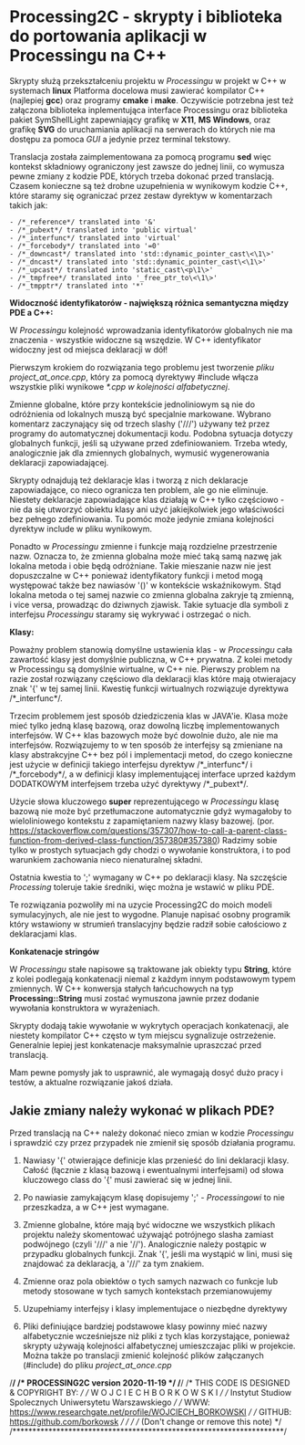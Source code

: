 Processing2C - skrypty i biblioteka do portowania aplikacji w Processingu na C++
=================================================================================

Skrypty służą przekształceniu projektu w _Processingu_ w projekt w C++ w systemach __linux__
Platforma docelowa musi zawierać kompilator C++ (najlepiej __gcc__) oraz programy __cmake__ i __make__.
Oczywiście potrzebna jest też załączona biblioteka inplementująca interface Processingu oraz biblioteka
pakiet SymShellLight zapewniający grafikę w __X11__, __MS Windows__, oraz grafikę __SVG__ do uruchamiania aplikacji
na serwerach do których nie ma dostępu za pomoca _GUI_ a jedynie przez terminal tekstowy.

Translacja została zaimplementowana za pomocą programu __sed__ więc kontekst składniowy ograniczony jest zawsze do jednej linii,
co wymusza pewne zmiany z kodzie PDE, których trzeba dokonać przed translacją. Czasem konieczne są też drobne uzupełnienia 
w wynikowym kodzie C++, które staramy się ograniczać przez zestaw dyrektyw w komentarzach takich jak:

    - /*_reference*/ translated into '&'
    - /*_pubext*/ translated into 'public virtual'
    - /*_interfunc*/ translated into 'virtual'
    - /*_forcebody*/ translated into '=0'
    - /*_downcast*/ translated into 'std::dynamic_pointer_cast\<\1\>'
    - /*_dncast*/ translated into 'std::dynamic_pointer_cast\<\1\>'
    - /*_upcast*/ translated into 'static_cast\<p\1\>'
    - /*_tmpfree*/ translated into '_free_ptr_to\<\1\>'
    - /*_tmpptr*/ translated into '*'


**Widoczność identyfikatorów - największą różnica semantyczna między PDE a C++:**

W _Processingu_ kolejność wprowadzania identyfikatorów globalnych nie ma znaczenia - wszystkie widoczne są wszędzie.
W C++ identyfikator widoczny jest od miejsca deklaracji w dół!

Pierwszym krokiem do rozwiązania tego problemu jest tworzenie _pliku project_at_once.cpp_, który za pomocą dyrektywy #include włącza wszystkie pliki wynikowe _\*.cpp_ *w kolejności alfabetycznej*.

Zmienne globalne, które przy kontekście jednoliniowym są nie do odróżnienia od lokalnych muszą być specjalnie markowane.
Wybrano komentarz zaczynający się od trzech slashy ('///') używany też przez programy do automatycznej dokumentacji kodu.
Podobna sytuacja dotyczy globalnych funkcji, jeśli są używane przed zdefiniowaniem. Trzeba wtedy, analogicznie jak dla zmiennych globalnych,
wymusić wygenerowania deklaracji zapowiadającej.

Skrypty odnajdują też deklaracje klas i tworzą z nich deklaracje zapowiadające, co nieco ogranicza ten problem, ale go nie eliminuje.
Niestety deklaracje zapowiadające klas działają w C++ tylko częściowo - nie da się utworzyć obiektu klasy ani użyć jakiejkolwiek
jego właściwości bez pełnego zdefiniowania. Tu pomóc może jedynie zmiana kolejności dyrektyw include w pliku wynikowym.

Ponadto w _Processingu_ zmienne i funkcje mają rozdzielne przestrzenie nazw. Oznacza to, że zmienna globalna może mieć taką samą
nazwę jak lokalna metoda i obie będą odróżniane. Takie mieszanie nazw nie jest dopuszczalne w C++ ponieważ identyfikatory funkcji
i metod mogą występować także bez nawiasów '()' w kontekście wskaźnikowym. Stąd lokalna metoda o tej samej nazwie co zmienna
globalna zakryje tą zmienną, i vice versa, prowadząc do dziwnych zjawisk. Takie sytuacje dla symboli z interfejsu _Processingu_
staramy się wykrywać i ostrzegać o nich.

**Klasy:**

Poważny problem stanowią domyślne ustawienia klas - w _Processingu_ cała zawartość klasy jest domyślnie publiczna, w C++
prywatna. Z kolei metody w Processingu są domyślnie wirtualne, w C++ nie. Pierwszy problem na razie został rozwiązany częściowo dla
deklaracji klas które mają otwierajacy znak '{' w tej samej linii. Kwestię funkcji wirtualnych rozwiązuje dyrektywa /\*_interfunc\*/.

Trzecim problemem jest sposób dziedziczenia klas w JAVA'ie. Klasa może mieć tylko jedną klasę bazową, oraz dowolną liczbę implementowanych
interfejsów. W C++ klas bazowych może być dowolnie dużo, ale nie ma interfejsów.
Rozwiązujemy to w ten sposób że interfejsy są zmieniane na klasy abstrakcyjne C++ bez pól i implementacji metod, do czego konieczne jest
użycie w definicji takiego interfejsu dyrektyw /\*_interfunc\*/ i /\*_forcebody\*/, a w definicji klasy implementującej interface uprzed
każdym DODATKOWYM interfejsem trzeba użyć dyrektywy /\*_pubext\*/.

Użycie słowa kluczowego __super__ reprezentującego w _Processingu_ klasę bazową nie może być przetłumaczone
automatycznie gdyż wymagałoby to wieloliniowego kontekstu z zapamiętaniem nazwy klasy bazowej.
(por. https://stackoverflow.com/questions/357307/how-to-call-a-parent-class-function-from-derived-class-function/357380#357380)
Radzimy sobie tylko w prostych sytuacjach gdy chodzi o wywołanie konstruktora, i to pod warunkiem zachowania nieco nienaturalnej
składni.

Ostatnia kwestia to ';' wymagany w C++ po deklaracji klasy. Na szczęście _Processing_ toleruje takie średniki, więc można je wstawić
w pliku PDE.

Te rozwiązania pozwoliły mi na uzycie Processing2C do moich modeli symulacyjnych, ale nie jest to wygodne. Planuje napisać osobny
programik który wstawiony w strumień translacyjny będzie radził sobie całościowo z deklaracjami klas.

**Konkatenacje stringów**

W _Processingu_ stałe napisowe są traktowane jak obiekty typu __String__, które z kolei podlegają konkatenacji niemal z każdym
innym podstawowym typem zmiennych. W C++ konwersja stałych łańcuchowych na typ __Processing::String__ musi zostać wymuszona jawnie przez dodanie
wywołania konstruktora w wyrażeniach.

Skrypty dodają takie wywołanie w wykrytych operacjach konkatenacji, ale niestety kompilator C++ często w tym miejscu sygnalizuje ostrzeżenie. Generalnie lepiej jest konkatenacje maksymalnie upraszczać przed translacją.

Mam pewne pomysły jak to usprawnić, ale wymagają dosyć dużo pracy i testów, a aktualne rozwiązanie jakoś działa.

 
Jakie zmiany należy wykonać w plikach PDE?
------------------------------------------

Przed translacją na C++ należy dokonać nieco zmian w kodzie _Processingu_ i sprawdzić czy przez przypadek nie zmienił się sposób
działania programu.

1) Nawiasy '{' otwierające definicje klas przenieść do lini deklaracji klasy. Całość (łącznie z klasą bazową i ewentualnymi
interfejsami) od słowa kluczowego class do '{' musi zawierać się w jednej linii.

2) Po nawiasie zamykającym klasę dopisujemy ';' - _Processingowi_ to nie przeszkadza, a w C++ jest wymagane.

3) Zmienne globalne, które mają  być widoczne we wszystkich plikach projektu należy skomentować używająć potrójnego slasha zamiast podwójnego (czyli '///' a nie '//'). Analogicznie należy postąpic w przypadku globalnych funkcji. Znak '{', jeśli ma wystąpić w lini, musi się znajdować za deklaracją, a '///' za tym znakiem.

4) Zmienne oraz pola obiektów o tych samych nazwach co funkcje lub metody stosowane w tych samych kontekstach przemianowujemy

5) Uzupełniamy interfejsy i klasy implementujace  o niezbędne dyrektywy

6) Pliki definiujące bardziej podstawowe klasy powinny mieć nazwy alfabetycznie wcześniejsze niż pliki z tych klas korzystające, ponieważ skrypty używają kolejności alfabetycznej umieszczajac pliki w projekcie. Można także po translacji zmienić kolejność plików załączanych (#include) do pliku _project_at_once.cpp_




/********************************************************************/
/*               PROCESSING2C  version 2020-11-19                   */
/********************************************************************/
/*           THIS CODE IS DESIGNED & COPYRIGHT  BY:                 */
/*            W O J C I E C H   B O R K O W S K I                   */
/*    Instytut Studiow Spolecznych Uniwersytetu Warszawskiego       */
/*    WWW: https://www.researchgate.net/profile/WOJCIECH_BORKOWSKI  */
/*    GITHUB: https://github.com/borkowsk                           */
/*                                                                  */
/*                               (Don't change or remove this note) */
/********************************************************************/

